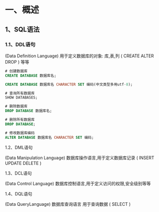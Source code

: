 # 一、概述

## 1、SQL语法

### 1.1、DDL语句

(Data Definition Language) 用于定义数据库的对象: 库,表,列  ( CREATE  ALTER  DROP ) 等等

```sql
# 创建数据库
CREATE DATABASE 数据库名;

CREATE DATABASE 数据库名 CHARACTER SET 编码(中文类型多用utf-8);

# 查询所有数据库
SHOW DATABASES;

# 删除数据库
DROP DATABASE 数据库名;

# 删除所有数据库
DROP DATABASE;

# 修改数据库编码
ALTER DATABASE 数据库名 CHARACTER SET 编码;

```

1.2、DML语句

(Data Manipulation Language) 数据库操作语言,用于定义数据库记录 ( INSERT UPDATE DELETE )


1.3、DCL语句

(Data Control Language) 数据库控制语言,用于定义访问的权限,安全级别等等


1.4、DQL语句

(Data QueryLanguage) 数据库查询语言  用于查询数据  ( SELECT )
